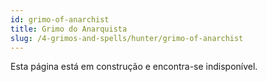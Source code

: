 ```yaml
---
id: grimo-of-anarchist
title: Grimo do Anarquista
slug: /4-grimos-and-spells/hunter/grimo-of-anarchist
---
```


Esta página está em construção e encontra-se indisponível.
